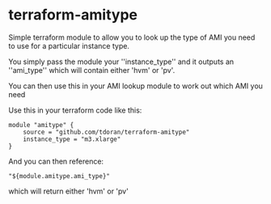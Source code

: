 terraform-amitype
=================

Simple terraform module to allow you to look up the type of AMI
you need to use for a particular instance type.

You simply pass the module your ''instance_type'' and it outputs
an ''ami_type'' which will contain either 'hvm' or 'pv'.

You can then use this in your AMI lookup module to work out which
AMI you need

Use this in your terraform code like this:

    module "amitype" {
        source = "github.com/tdoran/terraform-amitype"
        instance_type = "m3.xlarge"
    }

And you can then reference:

    "${module.amitype.ami_type}"

which will return either 'hvm' or 'pv'

